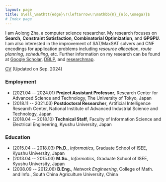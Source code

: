 ```yaml
---
layout: page
title: $\ell_\mathtt{edge}\!\leftarrow\!\mathbb{K}_{n(o,\omega)}$
# Index page
---
```


I am Aolong Zha, a computer science researcher. My research focuses on **Search**, **Constraint Satisfaction**, **Combinatorial Optimization**, and **GPGPU**. I am also interested in the improvement of SAT/MaxSAT solvers and CNF encodings for application problems including *resource allocation*, *route planning*, *scheduling*, etc. Further information on my research can be found at [Google Scholar](https://scholar.google.com/citations?user=iNdsu_kAAAAJ), 
[DBLP](https://dblp.org/pid/207/5208), and 
[researchmap](https://researchmap.jp/aolong_zha). 

[CV](cv-202409.pdf) (Updated on Sep. 2024)

### Employment
- (2021.04 -- 2024.01) **Project Assistant Professor**, Research Center for Advanced Science and Technology, The University of Tokyo, Japan
- (2018.11 -- 2021.03) **Postdoctoral Researcher**, Artificial Intelligence Research Center, National Institute of Advanced Industrial Science and Technology, Japan
- (2018.04 -- 2018.10) **Technical Staff**, Faculty of Information Science and Electrical Engineering, Kyushu University, Japan

### Education
- (2015.04 -- 2018.03) **Ph.D.**, *Informatics*, Graduate School of ISEE, Kyushu University, Japan
- (2013.04 -- 2015.03) **M.Sc.**, *Informatics*, Graduate School of ISEE, Kyushu University, Japan
- (2008.09 -- 2012.06) **B.Eng.**, *Network Engineering*, College of Math. and Info., South China Agriculture University, China
